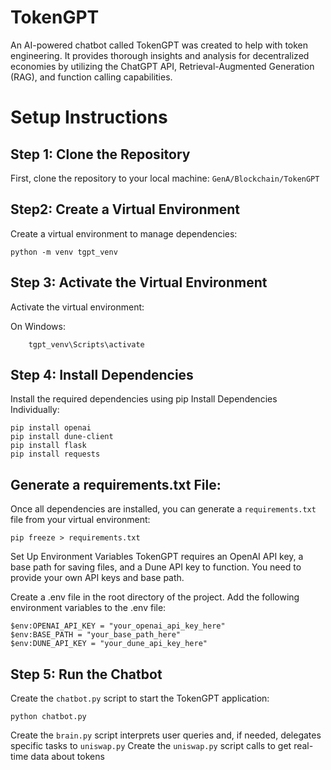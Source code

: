 # TokenGPT
An AI-powered chatbot called TokenGPT was created to help with token engineering. It provides thorough insights and analysis for decentralized economies by utilizing the ChatGPT API, Retrieval-Augmented Generation (RAG), and function calling capabilities.

# Setup Instructions
## Step 1: Clone the Repository
First, clone the repository to your local machine:
``` GenA/Blockchain/TokenGPT ```

## Step2: Create a Virtual Environment
Create a virtual environment to manage dependencies:
```
python -m venv tgpt_venv
```
## Step 3: Activate the Virtual Environment
Activate the virtual environment:

On Windows:
```
    tgpt_venv\Scripts\activate
```
## Step 4: Install Dependencies
Install the required dependencies using pip
Install Dependencies Individually:
```
pip install openai
pip install dune-client
pip install flask
pip install requests
```
## Generate a requirements.txt File:
Once all dependencies are installed, you can generate a ``` requirements.txt ``` file from your virtual environment:
```
pip freeze > requirements.txt
```
Set Up Environment Variables
TokenGPT requires an OpenAI API key, a base path for saving files, and a Dune API key to function. You need to provide your own API keys and base path.

Create a .env file in the root directory of the project. Add the following environment variables to the .env file:
```
$env:OPENAI_API_KEY = "your_openai_api_key_here"
$env:BASE_PATH = "your_base_path_here"
$env:DUNE_API_KEY = "your_dune_api_key_here"
```

## Step 5: Run the Chatbot
Create the ``` chatbot.py ``` script to start the TokenGPT application:
```
python chatbot.py
```
Create the ``` brain.py ``` script interprets user queries and, if needed, delegates specific tasks to ``` uniswap.py ```
Create the ``` uniswap.py ``` script calls to get real-time data about tokens

